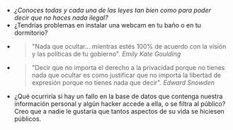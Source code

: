 - *¿Conoces todas y cada una de las leyes tan bien como para poder decir que no haces nada ilegal?*
- ¿Tendrías problemas en instalar una webcam en tu baño o en tu dormitorio?
- > "Nada que ocultar... mientras estés 100% de acuerdo con la visión y las políticas de tu gobierno". *Emily Kate Goulding*
- > "Decir que no importa el derecho a la privacidad porque no tienes nada 
  que ocultar es como justificar que no importa la libertad de expresión 
  porque no tienes nada que decir". *Edward Snowden*
- ¿Qué ocurriría si hay un fallo en la base de datos que contenga nuestra información personal y algún hacker accede a ella, o se filtra al público? Creo que a nadie le gustaría que tantos aspectos de su vida se hiciesen públicos.
